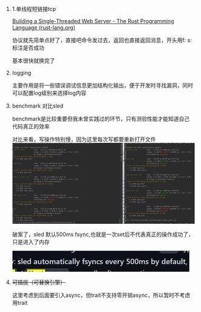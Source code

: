1. 1.单线程短链接tcp

   [Building a Single-Threaded Web Server - The Rust Programming Language (rust-lang.org)](https://doc.rust-lang.org/book/ch20-01-single-threaded.html)

   协议就先简单点好了，直接吧命令发过去，返回也直接返回消息，开头用f: s:标注是否成功

   基本很快就换完了

2. logging

   主要作用是将一些错误调试信息更加结构化输出，便于开发时寻找漏洞，同时可以配置log级别来选择log内容

3. benchmark 对比sled

   benchmark是比较重要但我未曾实践过的环节，只有测验性能才能知道自己代码真正的效率

   对比来看，写操作特别慢，因为这里每次写都要重新打开文件![](./bench2.png)

   破案了，sled 默认500ms fsync,也就是一次set后不代表真正的操作成功了，只是进入了内存

   ![image-20220818221527635](./sledfsync.jpg)

4. ~~可插拔（可替换引擎）~~

   这里考虑到后面要引入async，但trait不支持零开销async，所以暂时不考虑用trait

